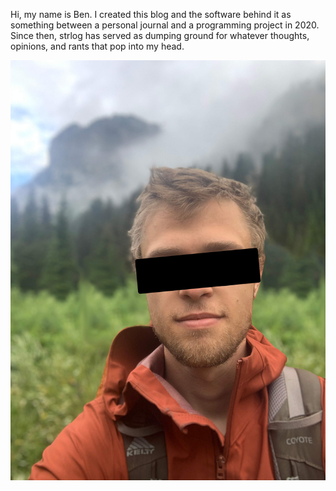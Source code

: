 Hi, my name is Ben. I created this blog and the software behind it as something between a personal journal and a programming project in 2020. Since then, strlog has served as dumping ground for whatever thoughts, opinions, and rants that pop into my head.

![The author](redacted_selfie.jpeg)